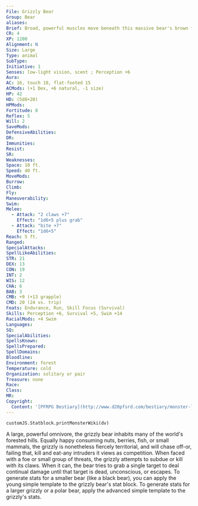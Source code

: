```yaml
---
File: Grizzly Bear
Group: Bear
aliases: 
Brief: Broad, powerful muscles move beneath this massive bear's brown fur, promising both speed and lethal force.
CR: 4
XP: 1200
Alignment: N
Size: Large
Type: animal
SubType: 
Initiative: 1
Senses: low-light vision, scent ; Perception +6
Aura: 
AC: 16, touch 10, flat-footed 15
ACMods: (+1 Dex, +6 natural, -1 size)
HP: 42
HD: (5d8+20)
HPMods: 
Fortitude: 8
Reflex: 5
Will: 2
SaveMods: 
DefensiveAbilities: 
DR: 
Immunities: 
Resist: 
SR: 
Weaknesses: 
Space: 10 ft.
Speed: 40 ft.
MoveMods: 
Burrow: 
Climb: 
Fly: 
Maneuverability: 
Swim: 
Melee: 
  - Attack: "2 claws +7"
    Effect: "1d6+5 plus grab"
  - Attack: "bite +7"
    Effect: "1d6+5"
Reach: 5 ft.
Ranged: 
SpecialAttacks: 
SpellLikeAbilities: 
STR: 21
DEX: 13
CON: 19
INT: 2
WIS: 12
CHA: 6
BAB: 3
CMB: +9 (+13 grapple)
CMD: 20 (24 vs. trip)
Feats: Endurance, Run, Skill Focus (Survival)
Skills: Perception +6, Survival +5, Swim +14
RacialMods: +4 Swim
Languages: 
SQ: 
SpecialAbilities: 
SpellsKnown: 
SpellsPrepared: 
SpellDomains: 
Bloodline: 
Environment: forest
Temperature: cold
Organization: solitary or pair
Treasure: none
Race: 
Class: 
MR: 
Copyright:
  Content: '[PFRPG Bestiary](http://www.d20pfsrd.com/bestiary/monster-listings/animals/bear/brown-grizzly-bear)'
---
```

```dataviewjs
customJS.Statblock.printMonsterWiki(dv)
```
A large, powerful omnivore, the grizzly bear inhabits many of the world's forested hills. Equally happy consuming nuts, berries, fish, or small mammals, the grizzly is nonetheless fiercely territorial, and will chase off-or, failing that, kill and eat-any intruders it views as competition.  When faced with a foe or small group of threats, the grizzly attempts to subdue or kill with its claws.  When it can, the bear tries to grab a single target to deal continual damage until that target is dead, unconscious, or escapes.  To generate stats for a smaller bear (like a black bear), you can apply the young simple template to the grizzly bear's stat block. To generate stats for a larger grizzly or a polar bear, apply the advanced simple template to the grizzly's stats.
